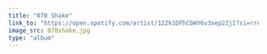 ```yaml
---
title: "070 Shake"
link_to: "https://open.spotify.com/artist/12Zk1DFhCbHY6v3xep2ZjI?si=rreZHzUrTZ-wiBphWnhskQ"
image_src: 070shake.jpg
type: "album"
---
```

